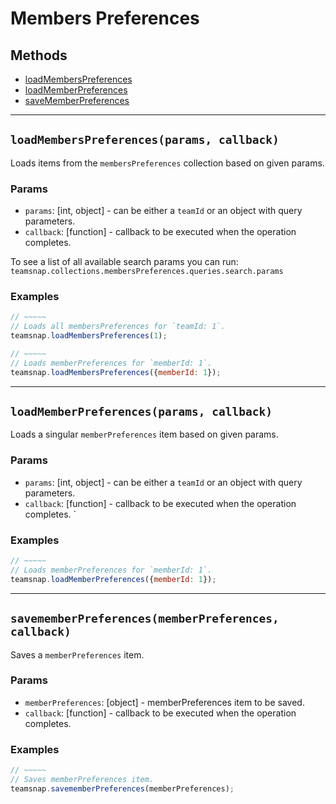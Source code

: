 # Members Preferences

## Methods

- [loadMembersPreferences](#loadMembersPreferences)
- [loadMemberPreferences](#loadMemberPreferences)
- [saveMemberPreferences](#saveMemberPreferences)


---
<a id="loadMembersPreferences"></a>
## `loadMembersPreferences(params, callback)`
Loads items from the `membersPreferences` collection based on given params.

### Params
* `params`: [int, object] - can be either a `teamId` or an object with query parameters.
* `callback`: [function] - callback to be executed when the operation completes.

To see a list of all available search params you can run:
`teamsnap.collections.membersPreferences.queries.search.params`

### Examples
```javascript
// ~~~~~
// Loads all membersPreferences for `teamId: 1`.
teamsnap.loadMembersPreferences(1);

// ~~~~~
// Loads memberPreferences for `memberId: 1`.
teamsnap.loadMembersPreferences({memberId: 1});
```


---

<a id="loadMemberPreferences"></a>
## `loadMemberPreferences(params, callback)`
Loads a singular `memberPreferences` item based on given params.

### Params
* `params`: [int, object] - can be either a `teamId` or an object with query parameters.
* `callback`: [function] - callback to be executed when the operation completes.
`

### Examples
```javascript
// ~~~~~
// Loads memberPreferences for `memberId: 1`.
teamsnap.loadMemberPreferences({memberId: 1});
```


---


<a id="savememberPreferences"></a>
## `savememberPreferences(memberPreferences, callback)`
Saves a `memberPreferences` item.

### Params
* `memberPreferences`: [object] - memberPreferences item to be saved.
* `callback`: [function] - callback to be executed when the operation completes.

### Examples
```javascript
// ~~~~~
// Saves memberPreferences item.
teamsnap.savememberPreferences(memberPreferences);
```
